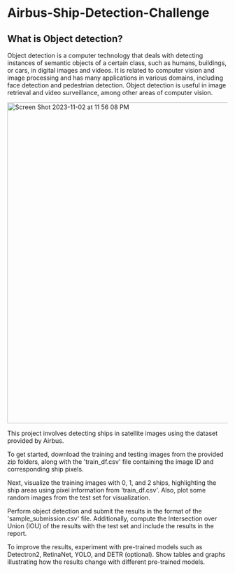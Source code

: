 # Airbus-Ship-Detection-Challenge

## What is Object detection?
Object detection is a computer technology that deals with detecting instances of semantic objects of a certain class, such as humans, buildings, or cars, in digital images and videos. It is related to computer vision and image processing and has many applications in various domains, including face detection and pedestrian detection. Object detection is useful in image retrieval and video surveillance, among other areas of computer vision.

<img width="734" alt="Screen Shot 2023-11-02 at 11 56 08 PM" src="https://github.com/ProBag/Airbus-Ship-Detection-Challenge/assets/143302669/3908dd46-58a4-4fac-8f55-0ae47b525b49">


This project involves detecting ships in satellite images using the dataset provided by Airbus. 

To get started, download the training and testing images from the provided zip folders, along with the 'train_df.csv' file containing the image ID and corresponding ship pixels.

Next, visualize the training images with 0, 1, and 2 ships, highlighting the ship areas using pixel information from 'train_df.csv'. Also, plot some random images from the test set for visualization.

Perform object detection and submit the results in the format of the 'sample_submission.csv' file. Additionally, compute the Intersection over Union (IOU) of the results with the test set and include the results in the report.

To improve the results, experiment with pre-trained models such as Detectron2, RetinaNet, YOLO, and DETR (optional). Show tables and graphs illustrating how the results change with different pre-trained models.
